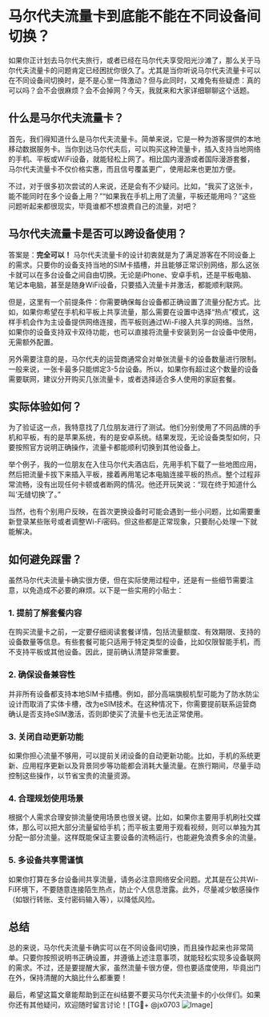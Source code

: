 # 马尔代夫流量卡到底能不能在不同设备间切换？

如果你正计划去马尔代夫旅行，或者已经在马尔代夫享受阳光沙滩了，那么关于马尔代夫流量卡的问题肯定已经困扰你很久了。尤其是当你听说马尔代夫流量卡可以在不同设备间切换时，是不是心里一阵激动？但与此同时，又难免有些疑虑：真的可以吗？会不会很麻烦？会不会掉网？今天，我就来和大家详细聊聊这个话题。

## 什么是马尔代夫流量卡？

首先，我们得知道什么是马尔代夫流量卡。简单来说，它是一种为游客提供的本地移动数据服务卡。当你到达马尔代夫后，可以购买这种流量卡，插入支持当地网络的手机、平板或WiFi设备，就能轻松上网了。相比国内漫游或者国际漫游套餐，马尔代夫流量卡不仅价格实惠，而且信号覆盖更广，使用起来也更加方便。

不过，对于很多初次尝试的人来说，还是会有不少疑问。比如，“我买了这张卡，能不能同时在多个设备上用？”“如果我在手机上用了流量，平板还能用吗？”这些问题听起来都很现实，毕竟谁都不想浪费自己的流量，对吧？

## 马尔代夫流量卡是否可以跨设备使用？

答案是：**完全可以！** 马尔代夫流量卡的设计初衷就是为了满足游客在不同设备上的需求。只要你的设备支持当地的SIM卡插槽，并且能够正常识别网络，那么这张卡就可以在多台设备之间自由切换。无论是iPhone、安卓手机，还是平板电脑、笔记本电脑，甚至是随身WiFi设备，只要插入流量卡并激活，都能顺利联网。

但是，这里有一个前提条件：你需要确保每台设备都正确设置了流量分配方式。比如，如果你希望在手机和平板上共享流量，那么需要在设置中选择“热点”模式，这样手机会作为主设备提供网络连接，而平板则通过Wi-Fi接入共享的网络。当然，如果你的设备支持双卡双待功能，也可以直接将流量卡安装到另一台设备中使用，无需额外配置。

另外需要注意的是，马尔代夫的运营商通常会对单张流量卡的设备数量进行限制。一般来说，一张卡最多只能绑定3-5台设备。所以，如果你有超过这个数量的设备需要联网，建议分开购买几张流量卡，或者选择适合多人使用的家庭套餐。

## 实际体验如何？

为了验证这一点，我特意找了几位朋友进行了测试。他们分别使用了不同品牌的手机和平板，有的是苹果系统，有的是安卓系统。结果发现，无论设备类型如何，只要按照官方说明正确操作，流量卡都能顺利切换到其他设备上。

举个例子，我的一位朋友在入住马尔代夫酒店后，先用手机下载了一些地图应用，然后把流量卡拔下来插入平板，接着再用笔记本电脑连接平板的热点。整个过程非常流畅，没有出现任何卡顿或者断网的情况。他还开玩笑说：“现在终于知道什么叫‘无缝切换’了。”

当然，也有个别用户反映，在首次更换设备时可能会遇到一些小问题，比如需要重新登录某些账号或者调整Wi-Fi密码。但这些都是正常现象，只要耐心处理一下就能解决。

## 如何避免踩雷？

虽然马尔代夫流量卡确实很方便，但在实际使用过程中，还是有一些细节需要注意，以免造成不必要的麻烦。以下是一些实用的小贴士：

### 1. 提前了解套餐内容
在购买流量卡之前，一定要仔细阅读套餐详情，包括流量额度、有效期限、支持的设备数量等信息。有些套餐可能只适用于特定类型的设备，比如仅限智能手机，而不支持平板或其他设备。因此，提前确认清楚非常重要。

### 2. 确保设备兼容性
并非所有设备都支持本地SIM卡插槽。例如，部分高端旗舰机型可能为了防水防尘设计而取消了实体卡槽，改为eSIM技术。在这种情况下，你需要提前联系运营商确认是否支持eSIM激活，否则即使买了流量卡也无法正常使用。

### 3. 关闭自动更新功能
如果你担心流量不够用，可以提前关闭设备的自动更新功能。比如，手机的系统更新、应用程序更新以及背景同步等功能都会消耗大量流量。在旅行期间，尽量手动控制这些操作，以节省宝贵的流量资源。

### 4. 合理规划使用场景
根据个人需求合理安排流量使用场景也很关键。比如，如果你主要用手机刷社交媒体，那么可以把大部分流量留给手机；而平板主要用于观看视频，则可以单独为其分配一部分流量。这样既能保证主要设备的流畅运行，也能避免浪费多余的流量。

### 5. 多设备共享需谨慎
如果你打算在多台设备间共享流量，请务必注意网络安全问题。尤其是在公共Wi-Fi环境下，不要随意连接陌生热点，防止个人信息泄露。此外，尽量减少敏感操作（如银行转账、支付密码输入等），以降低风险。

## 总结

总的来说，马尔代夫流量卡确实可以在不同设备间切换，而且操作起来也非常简单。只要你按照说明书正确设置，并遵循上述注意事项，就能轻松实现多设备联网的需求。不过，还是要提醒大家，虽然流量卡很方便，但也要适度使用，毕竟出门在外，保持清醒的大脑比什么都重要！

最后，希望这篇文章能帮助到正在纠结要不要买马尔代夫流量卡的小伙伴们。如果你还有其他疑问，欢迎随时留言讨论！[TG💪+ @jx0703 ![Image](https://github.com/user-attachments/assets/dbca1d08-cadb-493c-b0ec-ad6f7a83f270)]
